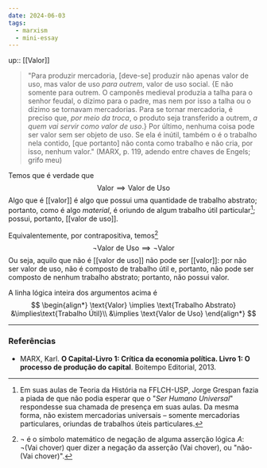 ```yaml
---
date: 2024-06-03
tags:
  - marxism
  - mini-essay
---
```

up:: [[Valor]]

> "Para produzir mercadoria, [deve-se] produzir não apenas valor de uso, mas valor de uso *para outrem*, valor de uso social. {E não somente para outrem. O camponês medieval produzia a talha para o senhor feudal, o dízimo para o padre, mas nem por isso a talha ou o dízimo se tornavam mercadorias. Para se tornar mercadoria, é preciso que, *por meio da troca*, o produto seja transferido a outrem, *a quem vai servir como valor de uso*.} Por último, nenhuma coisa pode ser valor sem ser objeto de uso. Se ela é inútil, também o é o trabalho nela contido, [que portanto] não conta como trabalho e não cria, por isso, nenhum valor." (MARX, p. 119, adendo entre chaves de Engels; grifo meu)

Temos que é verdade que
$$
\text{Valor}\implies \text{Valor de Uso}
$$
Algo que é [[valor]] é algo que possui uma quantidade de trabalho abstrato; portanto, como é algo *material*, é oriundo de algum trabalho útil particular[^1]; possui, portanto, [[valor de uso]].


Equivalentemente, por contrapositiva, temos[^2]
$$
\lnot\text{Valor de Uso} \implies \lnot\text{Valor}
$$
Ou seja, aquilo que não é [[valor de uso]] não pode ser [[valor]]: por não ser valor de uso, não é composto de trabalho útil e, portanto, não pode ser composto de nenhum trabalho abstrato; portanto, não possui valor.

A linha lógica inteira dos argumentos acima é
$$
\begin{align*}
\text{Valor} \implies \text{Trabalho Abstrato} &\implies\text{Trabalho Útil}\\
&\implies \text{Valor de Uso}
\end{align*}
$$

---
### Referências
- MARX, Karl. **O Capital-Livro 1: Crítica da economia política. Livro 1: O processo de produção do capital**. Boitempo Editorial, 2013.

[^1]: Em suas aulas de Teoria da História na FFLCH-USP, Jorge Grespan fazia a piada de que não podia esperar que o "*Ser Humano Universal*" respondesse sua chamada de presença em suas aulas. Da mesma forma, não existem mercadorias universais – somente mercadorias particulares, oriundas de trabalhos úteis particulares.
[^2]: $\lnot$ é o símbolo matemático de negação de alguma asserção lógica $A$: $\lnot (\text{Vai chover})$ quer dizer a negação da asserção $(\text{Vai chover})$, ou "não-$(\text{Vai chover})$". 
